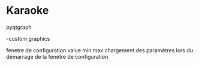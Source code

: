 # Karaoke

pyqtgraph


-custom graphics


fenetre de configuration value min max
chargement des paramètres lors du démarrage de la fenetre de configuration
